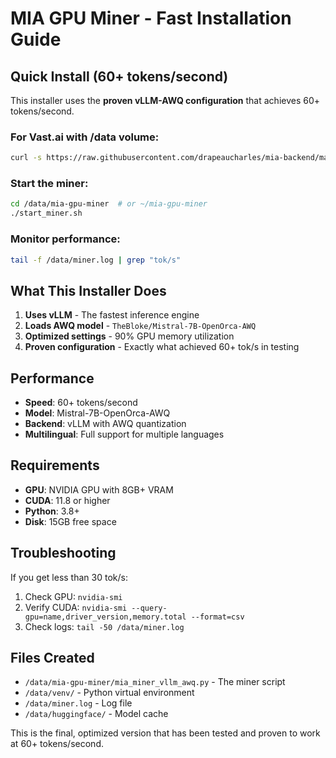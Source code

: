 # MIA GPU Miner - Fast Installation Guide

## Quick Install (60+ tokens/second)

This installer uses the **proven vLLM-AWQ configuration** that achieves 60+ tokens/second.

### For Vast.ai with /data volume:
```bash
curl -s https://raw.githubusercontent.com/drapeaucharles/mia-backend/master/install-miner-vllm-awq-final.sh | bash
```

### Start the miner:
```bash
cd /data/mia-gpu-miner  # or ~/mia-gpu-miner
./start_miner.sh
```

### Monitor performance:
```bash
tail -f /data/miner.log | grep "tok/s"
```

## What This Installer Does

1. **Uses vLLM** - The fastest inference engine
2. **Loads AWQ model** - `TheBloke/Mistral-7B-OpenOrca-AWQ`
3. **Optimized settings** - 90% GPU memory utilization
4. **Proven configuration** - Exactly what achieved 60+ tok/s in testing

## Performance

- **Speed**: 60+ tokens/second
- **Model**: Mistral-7B-OpenOrca-AWQ
- **Backend**: vLLM with AWQ quantization
- **Multilingual**: Full support for multiple languages

## Requirements

- **GPU**: NVIDIA GPU with 8GB+ VRAM
- **CUDA**: 11.8 or higher
- **Python**: 3.8+
- **Disk**: 15GB free space

## Troubleshooting

If you get less than 30 tok/s:
1. Check GPU: `nvidia-smi`
2. Verify CUDA: `nvidia-smi --query-gpu=name,driver_version,memory.total --format=csv`
3. Check logs: `tail -50 /data/miner.log`

## Files Created

- `/data/mia-gpu-miner/mia_miner_vllm_awq.py` - The miner script
- `/data/venv/` - Python virtual environment
- `/data/miner.log` - Log file
- `/data/huggingface/` - Model cache

This is the final, optimized version that has been tested and proven to work at 60+ tokens/second.